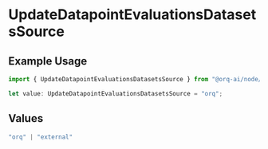 # UpdateDatapointEvaluationsDatasetsSource

## Example Usage

```typescript
import { UpdateDatapointEvaluationsDatasetsSource } from "@orq-ai/node/models/operations";

let value: UpdateDatapointEvaluationsDatasetsSource = "orq";
```

## Values

```typescript
"orq" | "external"
```